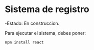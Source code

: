 <h1>Sistema de registro</h1>

-Estado: En construccion.

Para ejecutar el sistema, debes poner:

```npm install react```

